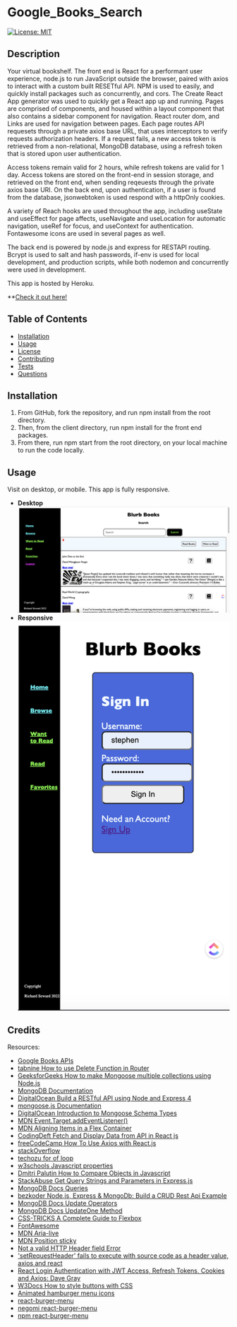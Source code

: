 # Google_Books_Search
[![License: MIT](https://img.shields.io/badge/License-MIT-yellow.svg)](https://opensource.org/licenses/MIT)

## Description
Your virtual bookshelf. The front end is React for a performant user experience, node.js to run JavaScript outside the browser, paired with axios to interact with a custom built RESETful API. NPM is used to easily, and quickly install packages such as concurrently, and cors. The Create React App generator was used to quickly get a React app up and running. Pages are comprised of components, and housed within a layout component that also contains a sidebar component for navigation. React router dom, and Links are used for navigation between pages. Each page routes API requesets through a private axios base URL, that uses interceptors to verify requests authorization headers. If a request fails, a new access token is retrieved from a non-relational, MongoDB database, using a refresh token that is stored upon user authentication.

Access tokens remain valid for 2 hours, while refresh tokens are valid for 1 day. Access tokens are stored on the front-end in session storage, and retrieved on the front end, when sending reqeuests through the private axios base URl. On the back end, upon authentication, if a user is found from the database, jsonwebtoken is used respond with a httpOnly cookies.

A variety of Reach hooks are used throughout the app, including useState and useEffect for page affects, useNavigate and useLocation for automatic navigation, useRef for focus, and useContext for authentication. Fontawesome icons are used in several pages as well.

The back end is powered by node.js and express for RESTAPI routing. Bcrypt is used to salt and hash passwords, if-env is used for local development, and production scripts, while both nodemon and concurrently were used in development.

This app is hosted by Heroku.

**[Check it out here!](https://blurb-books.herokuapp.com/)

## Table of Contents
* [Installation](#installation)
* [Usage](#usage)
* [License](#usage)
* [Contributing](#contributing)
* [Tests](#tests)
* [Questions](#questions)

## Installation
1. From GitHub, fork the repository, and run npm install from the root directory. 
2. Then, from the client directory, run npm install for the front end packages. 
3. From there, run npm start from the root directory, on your local machine to run the code locally.

## Usage
Visit on desktop, or mobile. This app is fully responsive.

* **Desktop**  
![Desktop](client/src/components/Images/google_books_search.png)
* **Responsive**  
![Mobile Friendly](client/src/components/Images/google_books_search_mobile.png)

## Credits
Resources:
* [Google Books APIs](https://developers.google.com/books/docs/v1/using)
* [tabnine How to use Delete Function in Router](https://www.tabnine.com/code/javascript/functions/express/Router/delete)
* [GeeksforGeeks How to make Mongoose multiple collections using Node.js](https://www.geeksforgeeks.org/how-to-make-mongoose-multiple-collections-using-node-js/)
* [MongoDB Documentation](https://docs.mongodb.com/manual/reference/method/db.createCollection/)
* [DigitalOcean Build a RESTful API using Node and Express 4](https://www.digitalocean.com/community/tutorials/build-a-restful-api-using-node-and-express-4)
* [mongoose.js Documentation](https://mongoosejs.com/)
* [DigitalOcean Introduction to Mongoose Schema Types](https://attacomsian.com/blog/mongoose-schema-types#arrays)
* [MDN Event.Target.addEventListener()](https://developer.mozilla.org/en-US/docs/Web/API/EventTarget/addEventListener)
* [MDN Aligning Items in a Flex Container](https://developer.mozilla.org/en-US/docs/Web/CSS/CSS_Flexible_Box_Layout/Aligning_Items_in_a_Flex_Container)
* [CodingDeft Fetch and Display Data from API in React js](https://www.codingdeft.com/posts/react-fetch-data-api/)
* [freeCodeCamp How To Use Axios with React.js](https://www.freecodecamp.org/news/how-to-use-axios-with-react/#how-to-make-a-put-request)
* [stackOverflow](https://stackoverflow.com/questions/55987953/how-do-i-update-states-onchange-in-an-array-of-object-in-react-hooks)
* [techozu for of loop](https://techozu.com/exit-foreach-loop-javascript/#:~:text=Officially%2C%20there%20is%20no%20proper,consider%20using%20a%20traditional%20loop.)
* [w3schools Javascript properties](https://www.w3schools.com/js/js_object_properties.asp)
* [Dmitri Palutin How to Compare Objects in Javascript](https://dmitripavlutin.com/how-to-compare-objects-in-javascript/)
* [StackAbuse Get Query Strings and Parameters in Express.js](https://stackabuse.com/get-query-strings-and-parameters-in-express-js/)
* [MongoDB Docs Queries](https://mongodb.github.io/node-mongodb-native/markdown-docs/queries.html)
* [bezkoder Node.js, Express & MongoDb: Build a CRUD Rest Api Example](https://www.bezkoder.com/node-express-mongodb-crud-rest-api/)
* [MongoDB Docs Update Operators](https://www.mongodb.com/docs/manual/reference/operator/update/#std-label-update-operators)
* [MongoDB Docs UpdateOne Method](https://www.mongodb.com/docs/manual/reference/method/db.collection.updateOne/#mongodb-method-db.collection.updateOne)
* [CSS-TRICKS A Complete Guide to Flexbox](https://css-tricks.com/snippets/css/a-guide-to-flexbox/)
* [FontAwesome](https://fontawesome.com/icons/thumbtack?s=solid)
* [MDN Aria-live](https://www.youtube.com/redirect?event=video_description&redir_token=QUFFLUhqa21naWFSbzh6UFVGVV9NMG5fR1VVZ2VHSGJYd3xBQ3Jtc0trU1JQUzg4cXRXRW9yUWNYSVBYN1lkYWRrRlFNWlhhMnZDWWIzUFBmMGpNR09QS203Z3lqUlkyZFhSc18zU09rN3JiVXlMaVJ0bElIMzdrcjBzbnZzVE9idm8xdGQ1N0xGLUVycUVJaE1OV25mLTlTcw&q=https%3A%2F%2Fdeveloper.mozilla.org%2Fen-US%2Fdocs%2FWeb%2FAccessibility%2FARIA%2FAttributes%2Faria-live&v=brcHK3P6ChQ)
* [MDN Position sticky](https://developer.mozilla.org/en-US/docs/Web/CSS/position)
* [Not a valid HTTP Header field Error](https://github.com/axios/axios/issues/5143)
* ['setRequestHeader' fails to execute with source code as a header value, axios and react](https://stackoverflow.com/questions/74166648/setrequestheader-fails-to-execute-with-source-code-as-a-header-value-axios-an/74308583#74308583)
* [React Login Authentication with JWT Access, Refresh Tokens, Cookies and Axios: Dave Gray](https://www.youtube.com/watch?v=nI8PYZNFtac&t=1979s)
* [W3Docs How to style buttons with CSS](https://www.w3docs.com/snippets/css/how-to-style-buttons-with-css.html)
* [Animated hamburger menu icons](https://hamburger-react.netlify.app/)
* [react-burger-menu](https://negomi.github.io/react-burger-menu/)
* [negomi react-burger-menu](https://github.com/negomi/react-burger-menu)
* [npm react-burger-menu](https://www.npmjs.com/package/react-burger-menu?activeTab=readme)
